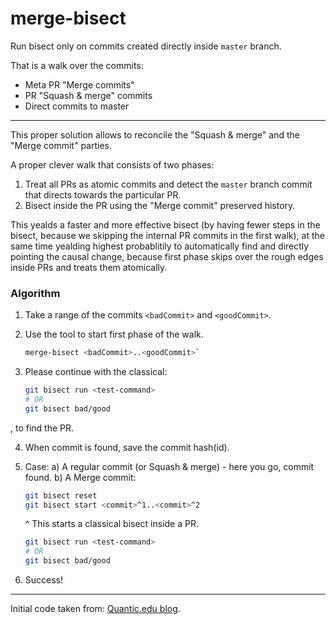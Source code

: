 # merge-bisect

Run bisect only on commits created directly inside `master` branch.

That is a walk over the commits:
  * Meta PR "Merge commits"
  * PR "Squash & merge" commits
  * Direct commits to master

---

This proper solution allows to reconcile the "Squash & merge" and the "Merge commit" parties.

A proper clever walk that consists of two phases:
1. Treat all PRs as atomic commits and detect the `master` branch commit that directs towards the particular PR.
2. Bisect inside the PR using the "Merge commit" preserved history.

This yealds a faster and more effective bisect (by having fewer steps in the bisect, because we skipping the internal PR commits in the first walk), at the same time yealding highest probablitily to automatically find and directly pointing the causal change, because first phase skips over the rough edges inside PRs and treats them atomically.

### Algorithm

  1. Take a range of the commits `<badCommit>` and `<goodCommit>`.
    
  2. Use the tool to start first phase of the walk.

      ```sh
      merge-bisect <badCommit>..<goodCommit>`
      ```
  
  3. Please continue with the classical:

      ```sh
      git bisect run <test-command>
      # OR
      git bisect bad/good
      ```
  , to find the PR.

  4. When commit is found, save the commit hash(id).
  
  5. Case:
  a) A regular commit (or Squash & merge) - here you go, commit found.
  b) A Merge commit:
  
      ```sh
      git bisect reset
      git bisect start <commit>^1..<commit>^2
      ```
      ^ This starts a classical bisect inside a PR.

      ```sh
      git bisect run <test-command>
      # OR
      git bisect bad/good
      ```
  
  6. Success!

---

Initial code taken from: [Quantic.edu blog](https://blog.quantic.edu/2015/02/03/git-bisect-debugging-with-feature-branches/).
